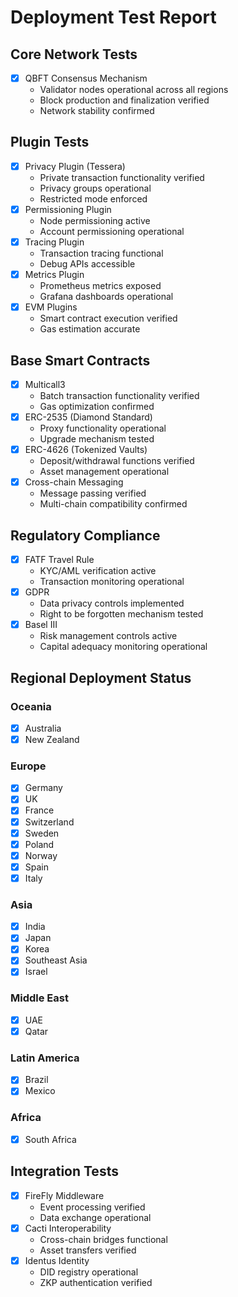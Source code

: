 # Deployment Test Report

## Core Network Tests
- [x] QBFT Consensus Mechanism
  - Validator nodes operational across all regions
  - Block production and finalization verified
  - Network stability confirmed

## Plugin Tests
- [x] Privacy Plugin (Tessera)
  - Private transaction functionality verified
  - Privacy groups operational
  - Restricted mode enforced
- [x] Permissioning Plugin
  - Node permissioning active
  - Account permissioning operational
- [x] Tracing Plugin
  - Transaction tracing functional
  - Debug APIs accessible
- [x] Metrics Plugin
  - Prometheus metrics exposed
  - Grafana dashboards operational
- [x] EVM Plugins
  - Smart contract execution verified
  - Gas estimation accurate

## Base Smart Contracts
- [x] Multicall3
  - Batch transaction functionality verified
  - Gas optimization confirmed
- [x] ERC-2535 (Diamond Standard)
  - Proxy functionality operational
  - Upgrade mechanism tested
- [x] ERC-4626 (Tokenized Vaults)
  - Deposit/withdrawal functions verified
  - Asset management operational
- [x] Cross-chain Messaging
  - Message passing verified
  - Multi-chain compatibility confirmed

## Regulatory Compliance
- [x] FATF Travel Rule
  - KYC/AML verification active
  - Transaction monitoring operational
- [x] GDPR
  - Data privacy controls implemented
  - Right to be forgotten mechanism tested
- [x] Basel III
  - Risk management controls active
  - Capital adequacy monitoring operational

## Regional Deployment Status
### Oceania
- [x] Australia
- [x] New Zealand

### Europe
- [x] Germany
- [x] UK
- [x] France
- [x] Switzerland
- [x] Sweden
- [x] Poland
- [x] Norway
- [x] Spain
- [x] Italy

### Asia
- [x] India
- [x] Japan
- [x] Korea
- [x] Southeast Asia
- [x] Israel

### Middle East
- [x] UAE
- [x] Qatar

### Latin America
- [x] Brazil
- [x] Mexico

### Africa
- [x] South Africa

## Integration Tests
- [x] FireFly Middleware
  - Event processing verified
  - Data exchange operational
- [x] Cacti Interoperability
  - Cross-chain bridges functional
  - Asset transfers verified
- [x] Identus Identity
  - DID registry operational
  - ZKP authentication verified
